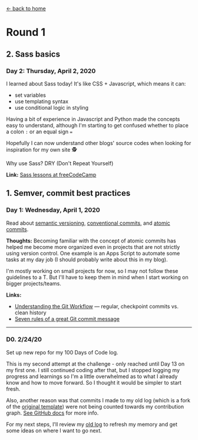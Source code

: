 [← back to home](README.md)

# Round 1

## 2. Sass basics
### Day 2: Thursday, April 2, 2020

I learned about Sass today! It's like CSS + Javascript, which means it can:
- set variables
- use templating syntax
- use conditional logic in styling

Having a bit of experience in Javascript and Python made the concepts easy to understand, although I'm starting to get confused whether to place a colon `:` or an equal sign `=`

Hopefully I can now understand other blogs' source codes when looking for inspiration for my own site 🕵️

Why use Sass? DRY (Don't Repeat Yourself)

**Link:** [Sass lessons at freeCodeCamp](https://www.freecodecamp.org/learn/front-end-libraries/sass/)

## 1. Semver, commit best practices
### Day 1: Wednesday, April 1, 2020

Read about [semantic versioning](https://semver.org/), [conventional commits](https://www.conventionalcommits.org/), and [atomic commits](https://www.freshconsulting.com/atomic-commits/).

**Thoughts:** Becoming familiar with the concept of atomic commits has helped me become more organized even in projects that are not strictly using version control. One example is an Apps Script to automate some tasks at my day job (I should probably write about this in my blog).

I'm mostly working on small projects for now, so I may not follow these guidelines to a T. But I'll have to keep them in mind when I start working on bigger projects/teams.

**Links:**
- [Understanding the Git Workflow](https://sandofsky.com/workflow/git-workflow/) &mdash; regular, checkpoint commits vs. clean history
- [Seven rules of a great Git commit message](https://chris.beams.io/posts/git-commit/#seven-rules)

* * *

### D0. 2/24/20

Set up new repo for my 100 Days of Code log.

This is my second attempt at the challenge - only reached until Day 13 on my first one. I still continued coding after that, but I stopped logging my progress and learnings so I'm a little overwhelmed as to what I already know and how to move forward. So I thought it would be simpler to start fresh.

Also, another reason was that commits I made to my old log (which is a fork of the [original template](https://github.com/kallaway/100-days-of-code)) were not being counted towards my contribution graph. [See GitHub docs](https://help.github.com/en/github/setting-up-and-managing-your-github-profile/why-are-my-contributions-not-showing-up-on-my-profile#commit-was-made-in-a-fork) for more info.

For my next steps, I'll review my [old log](https://github.com/joshjavier/OLD-100-days-of-code/blob/master/log.md) to refresh my memory and get some ideas on where I want to go next.